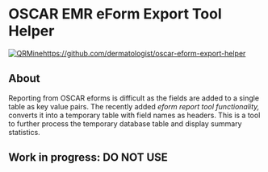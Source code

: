 # OSCAR EMR eForm Export Tool Helper

[![QRMine](https://raw.github.com/dermatologist/oscar-eform-export-helper/master/notes/usage.gif)](https://canehealth.com)https://github.com/dermatologist/oscar-eform-export-helper

## About

Reporting from OSCAR eforms is difficult as the fields are added to a single table as key value pairs. The recently added *eform report tool functionality,* converts it into a temporary table with field names as headers. This is a tool to further process the temporary database table and display summary statistics.

## Work in progress: DO NOT USE
